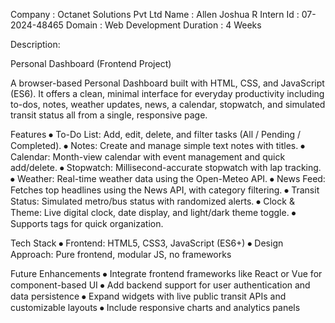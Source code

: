Company : Octanet Solutions Pvt Ltd
Name : Allen Joshua R
Intern Id : 07-2024-48465
Domain : Web Development
Duration : 4 Weeks

Description:

Personal Dashboard (Frontend Project)

A browser-based Personal Dashboard built with HTML, CSS, and JavaScript (ES6). It offers a clean, minimal interface for everyday productivity including to-dos, notes, weather updates, news, a calendar, stopwatch, and simulated transit status all from a single, responsive page.

Features
⦁	To-Do List: Add, edit, delete, and filter tasks (All / Pending / Completed). 
⦁	Notes: Create and manage simple text notes with titles.
⦁	Calendar: Month-view calendar with event management and quick add/delete.
⦁	Stopwatch: Millisecond-accurate stopwatch with lap tracking.
⦁	Weather: Real-time weather data using the Open-Meteo API.
⦁	News Feed: Fetches top headlines using the News API, with category filtering.
⦁	Transit Status: Simulated metro/bus status with randomized alerts.
⦁	Clock & Theme: Live digital clock, date display, and light/dark theme toggle.
⦁	Supports tags for quick organization.

Tech Stack
⦁	Frontend: HTML5, CSS3, JavaScript (ES6+)
⦁	Design Approach: Pure frontend, modular JS, no frameworks

Future Enhancements
⦁	Integrate frontend frameworks like React or Vue for component-based UI
⦁	Add backend support for user authentication and data persistence
⦁	Expand widgets with live public transit APIs and customizable layouts
⦁	Include responsive charts and analytics panels

